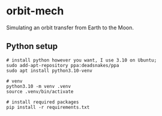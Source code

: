 # orbit-mech
Simulating an orbit transfer from Earth to the Moon.

## Python setup

```
# install python however you want, I use 3.10 on Ubuntu;
sudo add-apt-repository ppa:deadsnakes/ppa
sudo apt install python3.10-venv

# venv
python3.10 -m venv .venv
source .venv/bin/activate

# install required packages
pip install -r requirements.txt
```